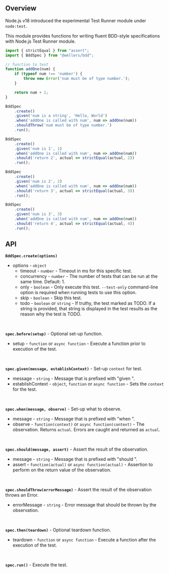## Overview

Node.js v18 introduced the experimental Test Runner module under `node:test`.

This module provides functions for writing fluent BDD-style specifications with Node.js Test Runner module.

```js
import { strictEqual } from "assert";
import { BddSpec } from "@wellers/bdd";

// function to test
function addOne(num) {
	if (typeof num !== 'number') {
		throw new Error('num must be of type number.');
	}

	return num + 1;
}

BddSpec
	.create()
	.given('num is a string', 'Hello, World')
	.when('addOne is called with num', num => addOne(num))	
	.shouldThrow('num must be of type number.')
	.run();

BddSpec
	.create()
	.given('num is 1', 1)
	.when('addOne is called with num', num => addOne(num))
	.should('return 2', actual => strictEqual(actual, 2))
	.run();

BddSpec
	.create()
	.given('num is 2', 2)
	.when('addOne is called with num', num => addOne(num))
	.should('return 3', actual => strictEqual(actual, 3))
	.run();

BddSpec
	.create()
	.given('num is 3', 3)
	.when('addOne is called with num', num => addOne(num))
	.should('return 4', actual => strictEqual(actual, 4))
	.run();
```

## API

**`BddSpec.create(options)`**

* options - `object`
    * timeout - `number` - Timeout in ms for this specific test.
    * concurrency - `number` - The number of tests that can be run at the same time. Default: 1.
    * only - `boolean` - Only execute this test. `--test-only` command-line option is required when running tests to use this option.
    * skip - `boolean` - Skip this test.
    * todo - `boolean`  or `string` - If truthy, the test marked as TODO. If a string is provided, that string is displayed in the test results as the reason why the test is TODO.  

<br>

**`spec.before(setup)`** - Optional set-up function.
   * setup - `function` or `async function` - Execute a function prior to execution of the test.

<br>

**`spec.given(message, establishContext)`** - Set-up `context` for test.
   * message - `string` - Message that is prefixed with "given ".
   * establishContext - `object`, `function` or `async function` - Sets the `context` for the test.

<br>

**`spec.when(message, observe)`** - Set-up what to observe.
   * message - `string` - Message that is prefixed with "when ".
   * observe - `function(context)` or `async function(context)` - The observation. Returns `actual`. Errors are caught and returned as `actual`.

<br>

**`spec.should(message, assert)`** - Assert the result of the observation.
   * message - `string` - Message that is prefixed with "should ".
   * assert - `function(actual)` or `async function(actual)` - Assertion to perform on the return value of the observation.

<br>

**`spec.shouldThrow(errorMessage)`** - Assert the result of the observation throws an Error.    
   * errorMessage - `string` - Error message that should be thrown by the observation.

<br>

**`spec.then(teardown)`** - Optional teardown function.
   * teardown - `function` or `async function` -  Execute a function after the execution of the test.

<br>

**`spec.run()`** - Execute the test.